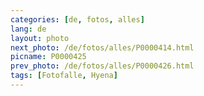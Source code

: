 ```yaml
---
categories: [de, fotos, alles]
lang: de
layout: photo
next_photo: /de/fotos/alles/P0000414.html
picname: P0000425
prev_photo: /de/fotos/alles/P0000426.html
tags: [Fotofalle, Hyena]
---
```

